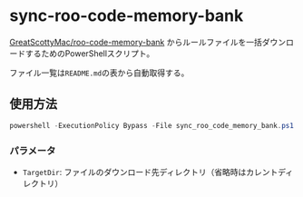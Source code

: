# sync-roo-code-memory-bank

[GreatScottyMac/roo-code-memory-bank](https://github.com/GreatScottyMac/roo-code-memory-bank) からルールファイルを一括ダウンロードするためのPowerShellスクリプト。

ファイル一覧は`README.md`の表から自動取得する。

## 使用方法

```powershell
powershell -ExecutionPolicy Bypass -File sync_roo_code_memory_bank.ps1 [-TargetDir "<ダウンロード先ディレクトリ>"]
```

### パラメータ

- `TargetDir`: ファイルのダウンロード先ディレクトリ（省略時はカレントディレクトリ）
